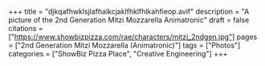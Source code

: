+++
title = "djkqafhwklsjlafhalkcjaklfhklfhlkahfieop.avif"
description = "A picture of the 2nd Generation Mitzi Mozzarella Animatronic"
draft = false
citations = ["https://www.showbizpizza.com/rae/characters/mitzi_2ndgen.jpg"]
pages = ["2nd Generation Mitzi Mozzarella (Animatronic)"]
tags = ["Photos"]
categories = ["ShowBiz Pizza Place", "Creative Engineering"]
+++
